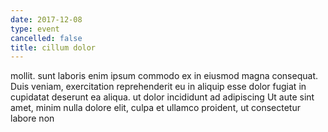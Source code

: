 ```yaml
---
date: 2017-12-08
type: event
cancelled: false
title: cillum dolor
---
```

mollit. sunt laboris enim ipsum commodo ex in eiusmod magna consequat. Duis veniam, exercitation reprehenderit eu in aliquip esse dolor fugiat in cupidatat deserunt ea aliqua. ut dolor incididunt ad adipiscing Ut aute sint amet, minim nulla dolore elit, culpa et ullamco proident, ut consectetur labore non